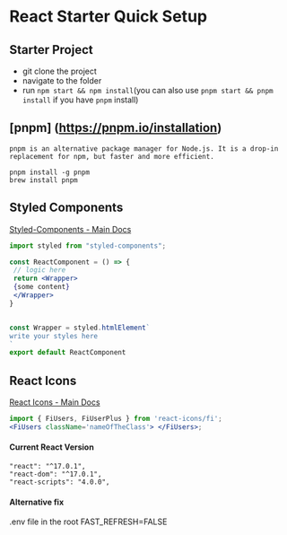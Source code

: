 # React Starter Quick Setup

## Starter Project

- git clone the project
- navigate to the folder
- run `npm start && npm install`(you can also use `pnpm start && pnpm install` if you have `pnpm` install)

## [pnpm] (https://pnpm.io/installation)
```
pnpm is an alternative package manager for Node.js. It is a drop-in replacement for npm, but faster and more efficient.
```
```
pnpm install -g pnpm
brew install pnpm
```


## Styled Components

[Styled-Components - Main Docs](https://styled-components.com/)

```jsx
import styled from "styled-components";

const ReactComponent = () => {
 // logic here
 return <Wrapper>
 {some content}
 </Wrapper>
}


const Wrapper = styled.htmlElement`
write your styles here
`
export default ReactComponent
```

## React Icons

[React Icons - Main Docs](https://react-icons.github.io/react-icons/)

```jsx
import { FiUsers, FiUserPlus } from 'react-icons/fi';
<FiUsers className='nameOfTheClass'> </FiUsers>;
```

#### Current React Version

```
"react": "^17.0.1",
"react-dom": "^17.0.1",
"react-scripts": "4.0.0",
```

#### Alternative fix

.env file in the root
FAST_REFRESH=FALSE